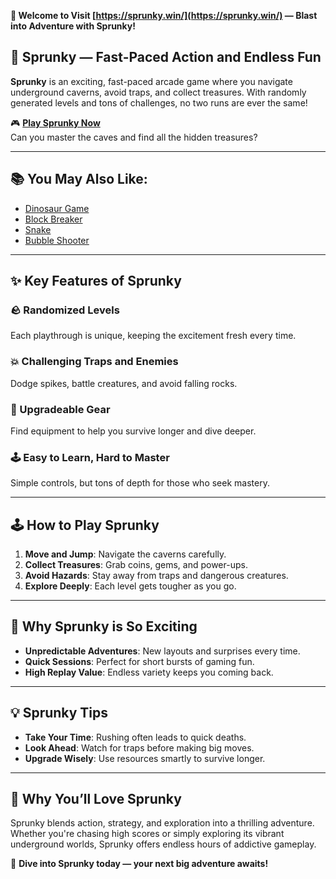 **🚀 Welcome to Visit [https://sprunky.win/](https://sprunky.win/) — Blast into Adventure with Sprunky!**

## 🧨 Sprunky — Fast-Paced Action and Endless Fun

**Sprunky** is an exciting, fast-paced arcade game where you navigate underground caverns, avoid traps, and collect treasures. With randomly generated levels and tons of challenges, no two runs are ever the same!

🎮 **[Play Sprunky Now](https://sprunky.win/)**  
Can you master the caves and find all the hidden treasures?

---

## 📚 You May Also Like:

- [Dinosaur Game](https://dinosaurgame.club/)
- [Block Breaker](https://blockbreaker.club/)
- [Snake](https://playsnake.app/)
- [Bubble Shooter](https://bubbleshooter.win/)

---

## ✨ Key Features of Sprunky

### 🪨 Randomized Levels  
Each playthrough is unique, keeping the excitement fresh every time.

### 💥 Challenging Traps and Enemies  
Dodge spikes, battle creatures, and avoid falling rocks.

### 🧰 Upgradeable Gear  
Find equipment to help you survive longer and dive deeper.

### 🕹️ Easy to Learn, Hard to Master  
Simple controls, but tons of depth for those who seek mastery.

---

## 🕹️ How to Play Sprunky

1. **Move and Jump**: Navigate the caverns carefully.
2. **Collect Treasures**: Grab coins, gems, and power-ups.
3. **Avoid Hazards**: Stay away from traps and dangerous creatures.
4. **Explore Deeply**: Each level gets tougher as you go.

---

## 🌟 Why Sprunky is So Exciting

- **Unpredictable Adventures**: New layouts and surprises every time.
- **Quick Sessions**: Perfect for short bursts of gaming fun.
- **High Replay Value**: Endless variety keeps you coming back.

---

## 💡 Sprunky Tips

- **Take Your Time**: Rushing often leads to quick deaths.
- **Look Ahead**: Watch for traps before making big moves.
- **Upgrade Wisely**: Use resources smartly to survive longer.

---

## 💖 Why You’ll Love Sprunky

Sprunky blends action, strategy, and exploration into a thrilling adventure. Whether you're chasing high scores or simply exploring its vibrant underground worlds, Sprunky offers endless hours of addictive gameplay.

🚀 **Dive into Sprunky today — your next big adventure awaits!**
